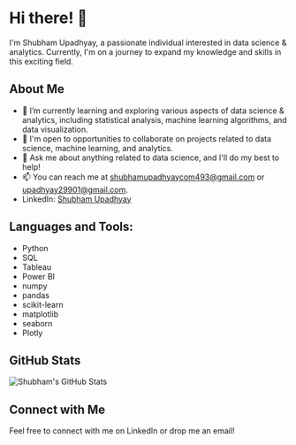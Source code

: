 # Hi there! 👋

I'm Shubham Upadhyay, a passionate individual interested in data science & analytics. Currently, I'm on a journey to expand my knowledge and skills in this exciting field.

## About Me
- 🌱 I’m currently learning and exploring various aspects of data science & analytics, including statistical analysis, machine learning algorithms, and data visualization.
- 💼 I'm open to opportunities to collaborate on projects related to data science, machine learning, and analytics.
- 💬 Ask me about anything related to data science, and I'll do my best to help!
- 📫 You can reach me at shubhamupadhyaycom493@gmail.com or upadhyay29901@gmail.com.
- LinkedIn: [Shubham Upadhyay](https://www.linkedin.com/in/shubhamupadhyay12/)

## Languages and Tools:
- Python
- SQL
- Tableau
- Power BI
- numpy
- pandas
- scikit-learn
- matplotlib
- seaborn
- Plotly


## GitHub Stats
![Shubham's GitHub Stats](https://github-readme-stats.vercel.app/api?username=yourusername&show_icons=true)

## Connect with Me
Feel free to connect with me on LinkedIn or drop me an email!
